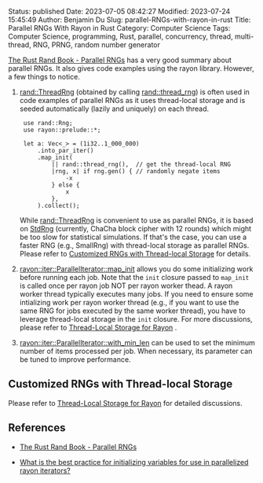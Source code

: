 Status: published
Date: 2023-07-05 08:42:27
Modified: 2023-07-24 15:45:49
Author: Benjamin Du
Slug: parallel-RNGs-with-rayon-in-rust
Title: Parallel RNGs With Rayon in Rust
Category: Computer Science
Tags: Computer Science, programming, Rust, parallel, concurrency, thread, multi-thread, RNG, PRNG, random number generator



[The Rust Rand Book - Parallel RNGs](https://rust-random.github.io/book/guide-parallel.html)
has a very good summary about parallel RNGs.
It also gives code examples using the rayon library.
However,
a few things to notice.

1. [rand::ThreadRng](https://docs.rs/rand/latest/rand/rngs/struct.ThreadRng.html)
    (obtained by calling [rand::thread_rng](https://docs.rs/rand/latest/rand/fn.thread_rng.html))
    is often used in code examples of parallel RNGs
    as it uses thread-local storage and is seeded automatically (lazily and uniquely) on each thread. 

        use rand::Rng;
        use rayon::prelude::*;

        let a: Vec<_> = (1i32..1_000_000)
            .into_par_iter()
            .map_init(
                || rand::thread_rng(),  // get the thread-local RNG
                |rng, x| if rng.gen() { // randomly negate items
                    -x
                } else {
                    x
                },
            ).collect();

    While [rand::ThreadRng](https://docs.rs/rand/latest/rand/rngs/struct.ThreadRng.html)
    is convenient to use as parallel RNGs,
    it is based on
    [StdRng](https://docs.rs/rand/latest/rand/rngs/struct.StdRng.html)
    (currently, ChaCha block cipher with 12 rounds)
    which might be too slow for statistical simulations.
    If that's the case,
    you can use a faster RNG (e.g., SmallRng) with thread-local storage as parallel RNGs.
    Please refer to 
    [Customized RNGs with Thread-local Storage](https://www.legendu.net/misc/blog/parallel-RNGs-with-rayon-in-rust/#customized-rngs-with-thread-local-storage)
    for details.

2. [rayon::iter::ParallelIterator::map_init](https://docs.rs/rayon/latest/rayon/iter/trait.ParallelIterator.html#method.map_init)
    allows you do some initializing work before running each job.
    Note that the `init` closure passed to `map_init` is called once per rayon job
    NOT per rayon worker thead.
    A rayon worker thread typically executes many jobs. 
    If you need to ensure some intializing work per rayon worker thread
    (e.g., if you want to use the same RNG for jobs executed by the same worker thread),
    you have to leverage thread-local storage in the `init` closure.
    For more discussions,
    please refer to
    [Thread-Local Storage for Rayon]( https://www.legendu.net/misc/blog/thread-local-storage-for-rayon ) 
    .

3. [rayon::iter::ParallelIterator::with_min_len](https://docs.rs/rayon/latest/rayon/iter/trait.IndexedParallelIterator.html#method.with_min_len)
    can be used to set the minimum number of items processed per job.
    When necessary,
    its parameter can be tuned to improve performance.

## Customized RNGs with Thread-local Storage

Please refer to
[Thread-Local Storage for Rayon]( https://www.legendu.net/misc/blog/thread-local-storage-for-rayon ) 
for detailed discussions.

## References

- [The Rust Rand Book - Parallel RNGs](https://rust-random.github.io/book/guide-parallel.html)

- [What is the best practice for initializing variables for use in parallelized rayon iterators?](https://www.reddit.com/r/rust/comments/ya5m3r/what_is_the_best_practice_for_initializing/)

